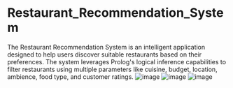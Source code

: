 # Restaurant_Recommendation_System
The Restaurant Recommendation System is an intelligent application designed to help users discover suitable restaurants based on their preferences. The system leverages Prolog's logical inference capabilities to filter restaurants using multiple parameters like cuisine, budget, location, ambience, food type, and customer ratings.
![image](https://github.com/user-attachments/assets/125c2369-ba74-4b86-a589-1bde94b18e62)
![image](https://github.com/user-attachments/assets/b6c5413c-3eff-46f4-aa12-4695e3a23a46)
![image](https://github.com/user-attachments/assets/d4ce0f2f-f2fb-43d1-96be-5a48a665b3ea)
